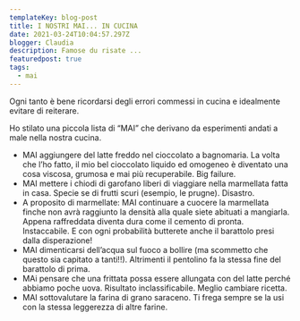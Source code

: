 ```yaml
---
templateKey: blog-post
title: I NOSTRI MAI... IN CUCINA
date: 2021-03-24T10:04:57.297Z
blogger: Claudia
description: Famose du risate ...
featuredpost: true
tags:
  - mai
---
```

Ogni tanto è bene ricordarsi degli errori commessi in cucina e idealmente evitare di reiterare.

Ho stilato una piccola lista di “MAI” che derivano da esperimenti andati a male nella nostra cucina.

* MAI aggiungere del latte freddo nel cioccolato a bagnomaria. La volta che l’ho fatto, il mio bel cioccolato liquido ed omogeneo è diventato una cosa viscosa, grumosa e mai più recuperabile. Big failure.
* MAI mettere i chiodi di garofano liberi di viaggiare nella marmellata fatta in casa. Specie se di frutti scuri (esempio, le prugne). Disastro.
* A proposito di marmellate: MAI continuare a cuocere la marmellata finche non avrà raggiunto la densità alla quale siete abituati a mangiarla. Appena raffreddata diventa dura come il cemento di pronta. Instaccabile. E con ogni probabilità butterete anche il barattolo presi dalla disperazione!
* MAI dimenticarsi dell’acqua sul fuoco a bollire (ma scommetto che questo sia capitato a tanti!!). Altrimenti il pentolino fa la stessa fine del barattolo di prima.
* MAi pensare che una frittata possa essere allungata con del latte perché abbiamo poche uova. Risultato inclassificabile. Meglio cambiare ricetta.
* MAI sottovalutare la farina di grano saraceno. Ti frega sempre se la usi con la stessa leggerezza di altre farine.